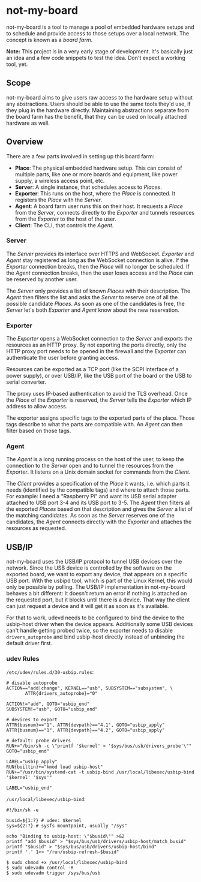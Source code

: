 # not-my-board

not-my-board is a tool to manage a pool of embedded hardware setups and to
schedule and provide access to those setups over a local network. The concept is
known as a *board farm*.

**Note:** This project is in a very early stage of development. It's basically
just an idea and a few code snippets to test the idea. Don't expect a working
tool, yet.

## Scope

not-my-board aims to give users raw access to the hardware setup without any
abstractions. Users should be able to use the same tools they'd use, if they
plug in the hardware directly. Maintaining abstractions separate from the board
farm has the benefit, that they can be used on locally attached hardware as
well.

## Overview

There are a few parts involved in setting up this board farm:

- **Place**: The physical embedded hardware setup. This can consist of multiple
  parts, like one or more boards and equipment, like power supply, a wireless
  access point, etc.
- **Server**: A single instance, that schedules access to *Places*.
- **Exporter**: This runs on the host, where the *Place* is connected. It
  registers the *Place* with the *Server*.
- **Agent**: A board farm user runs this on their host. It requests a *Place*
  from the *Server*, connects directly to the *Exporter* and tunnels resources
  from the *Exporter* to the host of the user.
- **Client**: The CLI, that controls the *Agent*.

### Server

The *Server* provides its interface over HTTPS and WebSocket. *Exporter* and
*Agent* stay registered as long as the WebSocket connection is alive. If the
*Exporter* connection breaks, then the *Place* will no longer be scheduled. If
the *Agent* connection breaks, then the user loses access and the *Place* can be
reserved by another user.

The *Server* only provides a list of known *Places* with their description. The
*Agent* then filters the list and asks the *Server* to reserve one of all the
possible candidate *Places*. As soon as one of the candidates is free, the
*Server* let's both *Exporter* and *Agent* know about the new reservation.

### Exporter

The *Exporter* opens a WebSocket connection to the *Server* and exports the
resources as an HTTP proxy. By not exporting the ports directly, only the HTTP
proxy port needs to be opened in the firewall and the *Exporter* can
authenticate the user before granting access.

Resources can be exported as a TCP port (like the SCPI interface of a power
supply), or over USB/IP, like the USB port of the board or the USB to serial
converter.

The proxy uses IP-based authentication to avoid the TLS overhead. Once the
*Place* of the *Exporter* is reserved, the *Server* tells the *Exporter* which
IP address to allow access.

The exporter assigns specific tags to the exported parts of the place. Those
tags describe to what the parts are compatible with. An *Agent* can then filter
based on those tags.

### Agent

The *Agent* is a long running process on the host of the user, to keep the
connection to the *Server* open and to tunnel the resources from the *Exporter*.
It listens on a Unix domain socket for commands from the *Client*.

The *Client* provides a specification of the *Place* it wants, i.e. which parts
it needs (identified by the compatible tags) and where to attach those parts.
For example: I need a "Raspberry Pi" and want its USB serial adapter attached to
USB port 3-4 and its USB port to 3-5. The *Agent* then filters all the exported
*Places* based on that description and gives the *Server* a list of the matching
candidates. As soon as the *Server* reserves one of the candidates, the *Agent*
connects directly with the *Exporter* and attaches the resources as requested.

## USB/IP

not-my-board uses the USB/IP protocol to tunnel USB devices over the network.
Since the USB device is controlled by the software on the exported board, we
want to export any device, that appears on a specific USB port. With the usbipd
tool, which is part of the Linux Kernel, this would only be possible by polling.
The USB/IP implementation in not-my-board behaves a bit different: It doesn't
return an error if nothing is attached on the requested port, but it blocks
until there is a device. That way the client can just request a device and it
will get it as soon as it's available.

For that to work, udevd needs to be configured to bind the device to the
usbip-host driver when the device appears. Additionally some USB devices can't
handle getting probed twice, so the exporter needs to disable
`drivers_autoprobe` and bind usbip-host directly instead of unbinding the
default driver first.

### udev Rules

`/etc/udev/rules.d/30-usbip.rules`:

```
# disable autoprobe
ACTION=="add|change", KERNEL=="usb", SUBSYSTEM=="subsystem", \
       ATTR{drivers_autoprobe}="0"

ACTION!="add", GOTO="usbip_end"
SUBSYSTEM!="usb", GOTO="usbip_end"

# devices to export
ATTR{busnum}=="1", ATTR{devpath}=="4.1", GOTO="usbip_apply"
ATTR{busnum}=="1", ATTR{devpath}=="4.2", GOTO="usbip_apply"

# default: probe drivers
RUN+="/bin/sh -c \"printf '$kernel' > '$sys/bus/usb/drivers_probe'\""
GOTO="usbip_end"

LABEL="usbip_apply"
RUN{builtin}+="kmod load usbip-host"
RUN+="/usr/bin/systemd-cat -t usbip-bind /usr/local/libexec/usbip-bind '$kernel' '$sys'"

LABEL="usbip_end"
```

`/usr/local/libexec/usbip-bind`:

```
#!/bin/sh -e

busid=${1:?} # udev: $kernel
sys=${2:?} # sysfs mountpoint, usually "/sys"

echo "Binding to usbip-host: \"$busid\"" >&2
printf "add $busid" > "$sys/bus/usb/drivers/usbip-host/match_busid"
printf "$busid" > "$sys/bus/usb/drivers/usbip-host/bind"
printf '.' 1<> "/run/usbip-refresh-$busid"
```

```console
$ sudo chmod +x /usr/local/libexec/usbip-bind
$ sudo udevadm control -R
$ sudo udevadm trigger /sys/bus/usb
```
